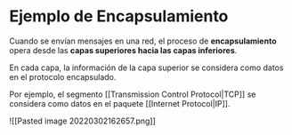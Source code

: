 # Ejemplo de Encapsulamiento

Cuando se envían mensajes en una red, el proceso de **encapsulamiento** opera desde las **capas superiores hacia las capas inferiores**.

En cada capa, la información de la capa superior se considera como datos en el protocolo encapsulado.

Por ejemplo, el segmento [[Transmission Control Protocol|TCP]] se considera como datos en el paquete [[Internet Protocol|IP]].

![[Pasted image 20220302162657.png]]
